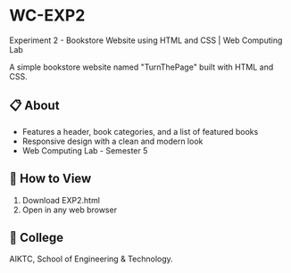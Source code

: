 # WC-EXP2
Experiment 2 - Bookstore Website using HTML and CSS | Web Computing Lab

A simple bookstore website named "TurnThePage" built with HTML and CSS.

## 📋 About
- Features a header, book categories, and a list of featured books
- Responsive design with a clean and modern look
- Web Computing Lab - Semester 5

## 🚀 How to View
1. Download EXP2.html
2. Open in any web browser

## 🏫 College
AIKTC, School of Engineering & Technology.
